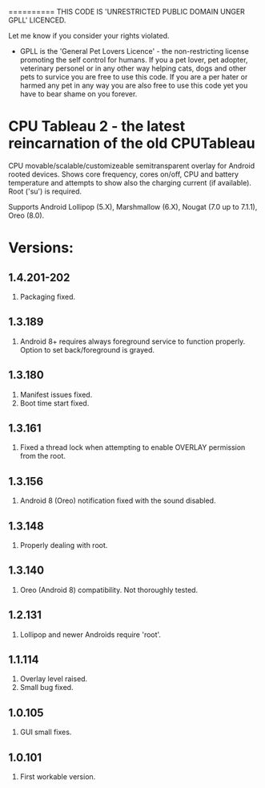 ==========
THIS CODE IS 'UNRESTRICTED PUBLIC DOMAIN UNGER GPLL' LICENCED.

Let me know if you consider your rights violated.

* GPLL is the 'General Pet Lovers Licence' - the non-restricting license promoting the self control for humans.
If you a pet lover, pet adopter, veterinary personel or in any other way helping cats, dogs and other pets to survice you are free to use this code.
If you are a per hater or harmed any pet in any way you are also free to use this code yet you have to bear shame on you forever.



CPU Tableau 2 - the latest reincarnation of the old CPUTableau
==============================================================

CPU movable/scalable/customizeable semitransparent overlay for Android rooted devices. 
Shows core frequency, cores on/off, CPU and battery temperature and attempts to show also the charging current (if available).
Root ('su') is required. 


Supports Android Lollipop (5.X), Marshmallow (6.X), Nougat (7.0 up to 7.1.1), Oreo (8.0).


Versions:
=========



1.4.201-202
-------
1. Packaging fixed.

1.3.189
-------
1. Android 8+ requires always foreground service to function properly. Option to set back/foreground is grayed. 
  

1.3.180
-------
1. Manifest issues fixed.
2. Boot time start fixed.


1.3.161
-------
1. Fixed a thread lock when attempting to enable OVERLAY permission from the root. 


1.3.156
-------
1. Android 8 (Oreo) notification fixed with the sound disabled. 


1.3.148
-------
1. Properly dealing with root.


1.3.140
-------
1. Oreo (Android 8) compatibility. Not thoroughly tested.  


1.2.131
-------
1. Lollipop and newer Androids require 'root'. 


1.1.114
-------
1. Overlay level raised.
2. Small bug fixed.


1.0.105
-------
1. GUI small fixes.


1.0.101
-------
1. First workable version.
